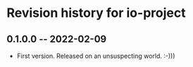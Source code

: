 # Revision history for io-project

## 0.1.0.0 -- 2022-02-09

* First version. Released on an unsuspecting world. :-)))

